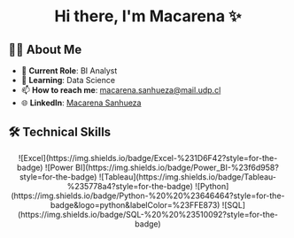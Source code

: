 
<h1 align="center">Hi there, I'm Macarena ✨</h1>

<div align="center">
  <!-- Optional comment -->
  <!-- **Mimobakery/mimobakery** is a ✨ _special_ ✨ repository because its `README.md` (this file) appears on your GitHub profile. -->
</div>

## 👩‍💻 About Me
- 🔭 **Current Role**: BI Analyst  
- 🌱 **Learning**: Data Science  
- 📫 **How to reach me**: [macarena.sanhueza@mail.udp.cl](mailto:macarena.sanhueza@mail.udp.cl)  
- 🌐 **LinkedIn**: [Macarena Sanhueza](https://www.linkedin.com/in/macarena-sanhueza/)

## 🛠 Technical Skills
<div align="center">
  ![Excel](https://img.shields.io/badge/Excel-%231D6F42?style=for-the-badge)
  ![Power BI](https://img.shields.io/badge/Power_BI-%23f6d958?style=for-the-badge)
  ![Tableau](https://img.shields.io/badge/Tableau-%235778a4?style=for-the-badge)
  ![Python](https://img.shields.io/badge/Python-%20%20%23646464?style=for-the-badge&logo=python&labelColor=%23FFE873)
  ![SQL](https://img.shields.io/badge/SQL-%20%20%23510092?style=for-the-badge)
</div>
